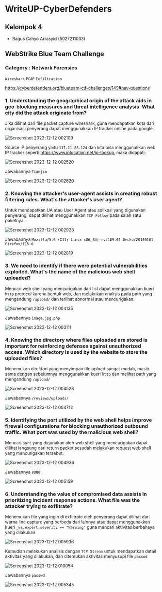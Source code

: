 # WriteUP-CyberDefenders
## Kelompok 4
- Bagus Cahyo Arrasyid (5027211033)

## WebStrike Blue Team Challenge
### Category : Network Forensics
`Wireshark` `PCAP` `Exfiltration`

https://cyberdefenders.org/blueteam-ctf-challenges/149#nav-questions

### 1. Understanding the geographical origin of the attack aids in geo-blocking measures and threat intelligence analysis. What city did the attack originate from?
Jika dilihat dari file packet capture wireshark, guna mendapatkan kota dari organisasi penyerang dapat menggunakkan IP tracker online pada google.

![Screenshot 2023-12-12 002109](https://github.com/asxklm/WriteUP-CyberDefenders/assets/113827418/4c118ef9-506c-4d55-91c4-b82b7a11c4c1)

Source IP penyerang yaitu `117.11.88.124` dan kita bisa menggunakkan web IP tracker seperti https://www.iplocation.net/ip-lookup, maka didapati: 

![Screenshot 2023-12-12 002520](https://github.com/asxklm/WriteUP-CyberDefenders/assets/113827418/5ad187f6-252e-42f0-9d7d-53f734b02495)

Jawabannya `Tianjin`

![Screenshot 2023-12-12 002620](https://github.com/asxklm/WriteUP-CyberDefenders/assets/113827418/9725fa9f-20bc-48d7-906e-64890d4ef6d1)

### 2. Knowing the attacker's user-agent assists in creating robust filtering rules. What's the attacker's user agent?
Untuk mendapatkan UA atau User Agent atau aplikasi yang digunakan penyerang, dapat dilihat menggunakkan `TCP Follow` pada salah satu paketnya.

![Screenshot 2023-12-12 002923](https://github.com/asxklm/WriteUP-CyberDefenders/assets/113827418/7533623b-495c-4fe0-9c53-b650c2590e2d)

Jawabannya `Mozilla/5.0 (X11; Linux x86_64; rv:109.0) Gecko/20100101 Firefox/115.0`

![Screenshot 2023-12-12 002819](https://github.com/asxklm/WriteUP-CyberDefenders/assets/113827418/77d0bb37-920d-43cd-a357-448a2787ef5e)

### 3. We need to identify if there were potential vulnerabilities exploited. What's the name of the malicious web shell uploaded?
Mencari web shell yang mencurigakan dari list dapat menggunakkan kueri `http` protocol karena bentuk web, dan melakukan analisis pada path yang mengandung `/upload/` dan terlihat abnormal atau mencurigakan.

![Screenshot 2023-12-12 004135](https://github.com/asxklm/WriteUP-CyberDefenders/assets/113827418/6807eede-8865-4a29-9fd7-ecc604550326)

Jawabannya `image.jpg.php`

![Screenshot 2023-12-12 003111](https://github.com/asxklm/WriteUP-CyberDefenders/assets/113827418/5576b3eb-7080-43a3-9994-cacb2ab82f88)

### 4. Knowing the directory where files uploaded are stored is important for reinforcing defenses against unauthorized access. Which directory is used by the website to store the uploaded files?
Menemukan direktori yang menyimpan file upload sangat mudah, masih sama dengan sebelumnya menggunakkan kueri `http` dan melihat path yang mengandung `/upload/`

![Screenshot 2023-12-12 004528](https://github.com/asxklm/WriteUP-CyberDefenders/assets/113827418/2e831256-6935-4c05-b754-e51a176d2319)

Jawabannya `/reviews/uploads/`

![Screenshot 2023-12-12 004712](https://github.com/asxklm/WriteUP-CyberDefenders/assets/113827418/683f5d4c-83ca-4e55-bb2f-1248db51643f)

### 5. Identifying the port utilized by the web shell helps improve firewall configurations for blocking unauthorized outbound traffic. What port was used by the malicious web shell?
Mencari `port` yang digunakan oleh web shell yang mencurigakan dapat dilihat langsung dari return packet sesudah melakukan request web shell yang mencurigakan tersebut.

![Screenshot 2023-12-12 004936](https://github.com/asxklm/WriteUP-CyberDefenders/assets/113827418/f7baa48f-eaab-4f60-8997-f9c359e064f4)

Jawabannya `8080`

![Screenshot 2023-12-12 005159](https://github.com/asxklm/WriteUP-CyberDefenders/assets/113827418/e44901cc-f17a-4bad-93ea-1174d2d334fa)

### 6. Understanding the value of compromised data assists in prioritizing incident response actions. What file was the attacker trying to exfiltrate?
Menemukan file yang ingin di exfiltrate oleh penyerang dapat dilihat dari warna line capture yang berbeda dari lainnya atau dapat menggunakkan kueri `_ws.expert.severity == "Warning"` guna mencari aktivitas berbahaya yang dilakukan

![Screenshot 2023-12-12 005936](https://github.com/asxklm/WriteUP-CyberDefenders/assets/113827418/b5482e0a-87ea-4fab-b571-4408066bfeb8)

Kemudian melakukan analisis dengan `TCP Stream` untuk mendapatkan detail aktivitas yang dilakukan, dan ditemukan aktivitas menyusupi file `passwd`

![Screenshot 2023-12-12 010054](https://github.com/asxklm/WriteUP-CyberDefenders/assets/113827418/3a5fffb0-ff5a-48a9-96c8-53aa3bd3f0c9)

Jawabannya `passwd`

![Screenshot 2023-12-12 005345](https://github.com/asxklm/WriteUP-CyberDefenders/assets/113827418/a047d0c1-0dba-46bb-9a0d-00a47472bedf)
